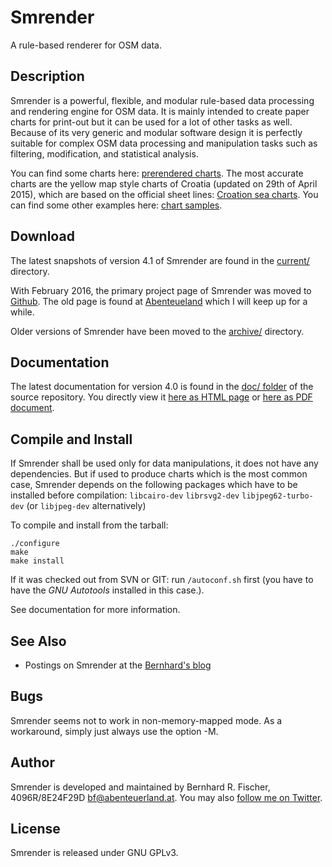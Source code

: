 # Smrender

A rule-based renderer for OSM data.

## Description

Smrender is a powerful, flexible, and modular rule-based data processing and rendering engine for
OSM data. It is mainly intended to create paper charts for print-out but it can
be used for a lot of other tasks as well. Because of its very generic
and modular software design it is perfectly suitable for complex OSM data
processing and manipulation tasks such as filtering, modification, and
statistical analysis.

You can find some charts here: [prerendered
charts](https://www.cypherpunk.at/download/smrender/charts/).  The most
accurate charts are the yellow map style charts of Croatia (updated on 29th of
April 2015), which are based on the official sheet lines: [Croation sea
charts](https://www.cypherpunk.at/download/smrender/charts/croatia/yellow_map/PDF/).
You can find some other examples here: [chart
samples](https://www.cypherpunk.at/download/smrender/samples/).

## Download

The latest snapshots of version 4.1 of Smrender are found in the
[current/](https://www.cypherpunk.at/download/smrender/current/) directory.

With February 2016, the primary project page of Smrender was moved to
[Github](https://github.com/rahra/smrender). The old page is found at
[Abenteueland](http://www.abenteuerland.at/smrender/) which I will keep up for
a while.

Older versions of Smrender have been moved to the [archive/](https://www.cypherpunk.at/download/smrender/archive/) directory.

## Documentation

The latest documentation for version 4.0 is found in the [doc/
folder](https://github.com/rahra/smrender/tree/master/doc) of the source
repository. You directly view it [here as HTML
page](https://htmlpreview.github.io/?https://github.com/rahra/smrender/blob/master/doc/smrender.html)
or [here as PDF
document](https://github.com/rahra/smrender/raw/master/doc/smrender.pdf).

## Compile and Install

If Smrender shall be used only for data manipulations, it does not have any
dependencies. But if used to produce charts which is the most common case,
Smrender depends on the following packages which have to be installed before
compilation:
`libcairo-dev`
`librsvg2-dev`
`libjpeg62-turbo-dev` (or `libjpeg-dev` alternatively)

To compile and install from the tarball:
```Shell
./configure
make
make install
```

If it was checked out from SVN or GIT: run `/autoconf.sh` first (you have to
have the *GNU Autotools* installed in this case.).

See documentation for more information.

## See Also

* Postings on Smrender at the [Bernhard's blog](https://www.cypherpunk.at/tag/smrender/)

## Bugs

Smrender seems not to work in non-memory-mapped mode. As a workaround, simply just always use the option -M.

## Author

Smrender is developed and maintained by Bernhard R. Fischer, 4096R/8E24F29D <bf@abenteuerland.at>.
You may also [follow me on Twitter](http://twitter.com/_Rahra_).

## License

Smrender is released under GNU GPLv3.


